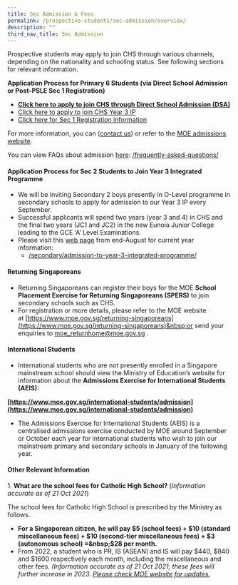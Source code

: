 ```yaml
---
title: Sec Admission & Fees
permalink: /prospective-students/sec-admission/overview/
description: ""
third_nav_title: Sec Admission
---
```

Prospective students may apply to join CHS through various channels, depending on the nationality and schooling status. See following sections for relevant information.

**Application Process for Primary 6 Students (via&nbsp;Direct School Admission or Post-PSLE Sec 1 Registration)**



*   **[Click here to apply to join CHS through Direct School Admission (DSA)](https://staging.d26k7rl81eo6rb.amplifyapp.com/prospective-students/Sec-Admission/direct-school-admission/)**
*   [Click here to apply to join CHS Year 3 IP](https://staging.d26k7rl81eo6rb.amplifyapp.com/prospective-students/admission-to-ip-year-3/)
*   [Click here for Sec 1 Registration information](https://staging.d26k7rl81eo6rb.amplifyapp.com/prospective-students/Sec-Admission/level-1-registration/)

For more information, you can ([contact us](https://staging.d26k7rl81eo6rb.amplifyapp.com/contact-and-outreach/contact-school-and-services/overview/)) or refer to the&nbsp;[MOE admissions website](http://www.moe.gov.sg/education/admissions/secondary-one-posting/).

You can view FAQs about admission&nbsp;[here](https://staging.d26k7rl81eo6rb.amplifyapp.com/secondary/faqs/):&nbsp;[/frequently-asked-questions/](https://staging.d26k7rl81eo6rb.amplifyapp.com/secondary/faqs/)



#### Application Process for Sec 2 Students&nbsp;to Join Year&nbsp;3 Integrated Programme

*   We will be inviting Secondary 2 boys presently in O-Level programme in secondary schools to apply for admission to our Year 3 IP every September.
*   Successful applicants&nbsp;will spend two years (year 3 and 4) in CHS and the final two years (JC1 and JC2) in the new Eunoia Junior College leading to the GCE ‘A’ Level Examinations.
*   Please visit this&nbsp;[web page](https://staging.d26k7rl81eo6rb.amplifyapp.com/prospective-students/admission-to-ip-year-3/)&nbsp;from end-August for current year information:&nbsp;
    *   [/secondary/admission-to-year-3-integrated-programme/](https://staging.d26k7rl81eo6rb.amplifyapp.com/prospective-students/admission-to-ip-year-3/)

#### Returning Singaporeans

*   Returning Singaporeans can register their&nbsp;boys for the MOE&nbsp;**School Placement Exercise for Returning Singaporeans (**SPERS**)**&nbsp;to join secondary schools such as CHS.
*   For registration or more details, please refer to the MOE website at&nbsp;[https://www.moe.gov.sg/returning-singaporeans](https://www.moe.gov.sg/returning-singaporeans)&nbsp;or send&nbsp;your enquiries to&nbsp;[moe\_returnhome@moe.gov.sg](mailto:moe_returnhome@moe.gov.sg)&nbsp;.

#### International Students

*   International students who are not presently enrolled in a Singapore mainstream school should view the Ministry of Education’s website for information about the&nbsp;**Admissions Exercise for International Students (AEIS):**&nbsp;

**[https://www.moe.gov.sg/international-students/admission](https://www.moe.gov.sg/international-students/admission)**

*   The Admissions Exercise for International Students (AEIS) is a centralised admissions exercise conducted by MOE around September or October each year for international students who wish to join our mainstream primary and secondary schools in January of the following year.

#### Other Relevant Information

1.&nbsp;**What are the school fees for Catholic High School?**&nbsp;(_Information accurate as of 21 Oct 2021_)

The school fees for Catholic High School is prescribed by the Ministry as follows.

*   **For a Singaporean citizen, he will pay $5 (school fees) + $10 (standard miscellaneous fees) + $10 (second-tier miscellaneous fees) + $3 (autonomous school) =&nbsp;$28 per month.**
*   From 2022, a student who is PR, IS (ASEAN) and IS will pay $440, $840 and $1600 respectively each month, including the miscellaneous and other fees.&nbsp;_(Information accurate as of 21 Oct 2021; these fees will further increase in 2023._&nbsp;[_Please check MOE website for updates._](https://www.moe.gov.sg/financial-matters/fees)